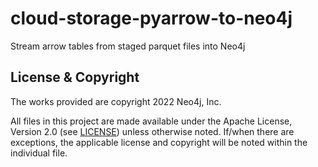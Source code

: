 # cloud-storage-pyarrow-to-neo4j
Stream arrow tables from staged parquet files into Neo4j 

## License & Copyright

The works provided are copyright 2022 Neo4j, Inc.

All files in this project are made available under the Apache License, Version
2.0 (see [LICENSE](./LICENSE)) unless otherwise noted. If/when there are
exceptions, the applicable license and copyright will be noted within the
individual file.
